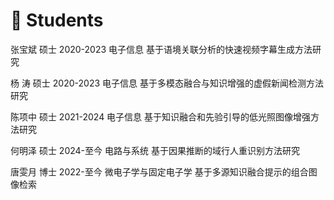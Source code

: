 # 🧑 Students

张宝斌    硕士  2020-2023    电子信息    基于语境关联分析的快速视频字幕生成方法研究

杨  涛    硕士  2020-2023    电子信息    基于多模态融合与知识增强的虚假新闻检测方法研究

陈项中    硕士  2021-2024    电子信息    基于知识融合和先验引导的低光照图像增强方法研究

何明泽    硕士  2024-至今    电路与系统   基于因果推断的域行人重识别方法研究

唐雯月    博士  2022-至今    微电子学与固定电子学    基于多源知识融合提示的组合图像检索

